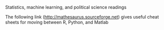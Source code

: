 Statistics, machine learning, and political science readings

The following link (<http://mathesaurus.sourceforge.net>) gives useful cheat sheets for moving between R, Python, and Matlab
